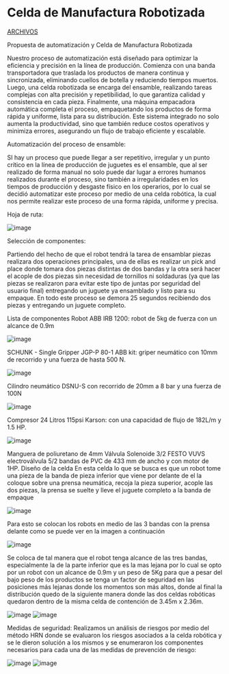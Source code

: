 # Celda de Manufactura Robotizada

[ARCHIVOS](https://drive.google.com/drive/folders/1__USViEgZ829f_1ReBlEpH1N4gLg5yfD?usp=drive_link)

Propuesta de automatización y Celda de Manufactura Robotizada

Nuestro proceso de automatización está diseñado para optimizar la eficiencia y precisión en la línea de producción. Comienza con una banda transportadora que traslada los productos de manera continua y sincronizada, eliminando cuellos de botella y reduciendo tiempos muertos. Luego, una celda robotizada se encarga del ensamble, realizando tareas complejas con alta precisión y repetibilidad, lo que garantiza calidad y consistencia en cada pieza. Finalmente, una máquina empacadora automática completa el proceso, empaquetando los productos de forma rápida y uniforme, lista para su distribución. Este sistema integrado no solo aumenta la productividad, sino que también reduce costos operativos y minimiza errores, asegurando un flujo de trabajo eficiente y escalable.

Automatización del proceso de ensamble:

SI hay un proceso que puede llegar a ser repetitivo, irregular y un punto crítico en la línea de producción de juguetes es el ensamble, que al ser realizado de forma manual no solo puede dar lugar a errores humanos realizados durante el proceso, sino también a irregularidades en los tiempos de producción y desgaste físico en los operarios, por lo cual se decidió automatizar este proceso por medio de una celda robótica, la cual nos permite realizar este proceso de una forma rápida, uniforme y precisa.

Hoja de ruta:

![image](https://github.com/user-attachments/assets/3f1da306-e5a7-49ee-8966-f2094e729d8a)

Selección de componentes:

Partiendo del hecho de que el robot tendrá la tarea de ensamblar piezas realizara dos operaciones principales, una de ellas es realizar un pick and place donde tomara dos piezas distintas de dos bandas y la otra será hacer el acople de dos piezas sin necesidad de tornillos ni soldaduras (ya que las piezas se realizaron para evitar este tipo de juntas por seguridad del usuario final) entregando un juguete ya ensamblado y listo para su empaque. En todo este proceso se demora 25 segundos recibiendo dos piezas y entregando un juguete completo.

Lista de componentes 
Robot ABB IRB 1200: robot de 5kg de fuerza con un alcance de 0.9m

![image](https://github.com/user-attachments/assets/fdcff357-de3e-4365-9ae8-2944c8ee3501)

SCHUNK - Single Gripper JGP-P 80-1 ABB kit: griper neumático con 10mm de recorrido y una fuerza de hasta 500 N.

![image](https://github.com/user-attachments/assets/2427d458-c62a-4c07-8ed5-fc865e8e8b3e)

Cilindro neumático DSNU-S con recorrido de 20mm a 8 bar y una fuerza de 100N

![image](https://github.com/user-attachments/assets/e9eaffc5-5f55-42a3-bc00-e8599207892e)
 
Compresor 24 Litros 115psi Karson: con una capacidad de flujo de 182L/m y 1.5 HP.

![image](https://github.com/user-attachments/assets/e076fc68-ba78-4050-983a-e1a1199195d1)

Manguera de poliuretano de 4mm
Válvula Solenoide 3/2 FESTO VUVS
electroválvula 5/2
bandas de PVC de 433 mm de ancho y con motor de 1HP.
Diseño de la celda
En esta celda lo que se busca es que un robot tome una pieza de la banda de pieza inferior que viene por delante de el la coloque sobre una prensa neumática, recoja la pieza superior, acople las dos piezas, la prensa se suelte y lleve el juguete completo a la banda de empaque

![image](https://github.com/user-attachments/assets/605255db-4bfd-46b1-87a2-2102355b4d49)

 
Para esto se colocan los robots en medio de las 3 bandas con la prensa delante como se puede ver en la imagen a continuación

![image](https://github.com/user-attachments/assets/bb0d5583-3b06-485e-b54f-2eb25e445cf3)

 
Se coloca de tal manera que el robot tenga alcance de las tres bandas, especialmente la de la parte inferior que es la mas lejana por lo cual se opto por un robot con un alcance de 0.9m y un peso de 5Kg para que a pesar del bajo peso de los productos se tenga un factor de seguridad en las posiciones más lejanas donde los momentos son más altos, donde al final la distribución quedo de la siguiente manera donde las dos celdas robóticas quedaron dentro de la misma celda de contención de 3.45m x 2.36m.

![image](https://github.com/user-attachments/assets/077fe763-b5da-4ccf-a811-92673cb970ae)
![image](https://github.com/user-attachments/assets/3ccb9cc6-001b-4794-a8ec-7db6eeeb2906)



Medidas de seguridad:
Realizamos un análisis de riesgos por medio del método HRN donde se evaluaron los riesgos asociados a la celda robótica y se le dieron solución a los mismos y se enumeraron los componentes necesarios para cada una de las medidas de prevención de riesgo:

![image](https://github.com/user-attachments/assets/4cf28000-342f-459d-9ccd-7d85f123a190)
![image](https://github.com/user-attachments/assets/07b5f497-76ca-4169-8b71-4c28ab5b67de)

  
